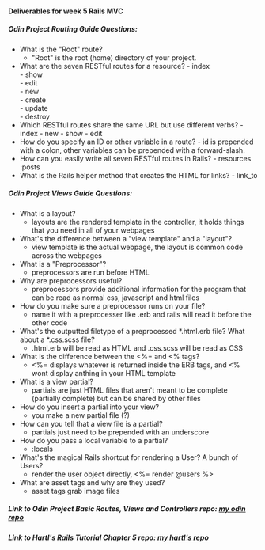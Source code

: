 #### Deliverables for week 5 Rails MVC
##### Odin Project Routing Guide Questions:
- What is the "Root" route?
    - "Root" is the root (home) directory of your project.
- What are the seven RESTful routes for a resource?
      - index  
      - show  
      - edit  
      - new  
      - create  
      - update  
      - destroy 
- Which RESTful routes share the same URL but use different verbs?
      - index
      - new
      - show
      - edit
- How do you specify an ID or other variable in a route?
      - id is prepended with a colon, other variables can be prepended with a forward-slash.
- How can you easily write all seven RESTful routes in Rails?
      - resources :posts
- What is the Rails helper method that creates the HTML for links?
      - link_to <br>
##### Odin Project Views Guide Questions:
- What is a layout?
    - layouts are the rendered template in the controller, it holds things that you need in all of your webpages   
- What's the difference between a "view template" and a "layout"?
    - view template is the actual webpage, the layout is common code across the webpages
- What is a "Preprocessor"?
    - preprocessors are run before HTML   
- Why are preprocessors useful?
    - preprocessors provide additional information for the program that can be read as normal css, javascript and html files
- How do you make sure a preprocessor runs on your file?
    - name it with a preprocesser like .erb and rails will read it before the other code    
- What's the outputted filetype of a preprocessed *.html.erb file? What about a *.css.scss file?
    - .html.erb will be read as HTML and .css.scss will be read as CSS
- What is the difference between the <%= and <% tags?
    - <%= displays whatever is returned inside the ERB tags, and <% wont display anthing in your HTML template
- What is a view partial?
    -  partials are just HTML files that aren't meant to be complete (partially complete) but can be shared by other files
- How do you insert a partial into your view?
    - you make a new partial file (?) 
- How can you tell that a view file is a partial?
    - partials just need to be prepended with an underscore
- How do you pass a local variable to a partial?
    - :locals 
- What's the magical Rails shortcut for rendering a User? A bunch of Users?
    - render the user object directly, <%= render @users %> 
- What are asset tags and why are they used?
    - asset tags grab image files 

##### Link to Odin Project Basic Routes, Views and Controllers repo: [my odin repo](<https://github.com/chloewolf/week-5-app>)
##### Link to Hartl's Rails Tutorial Chapter 5 repo: [my hartl's repo](https://github.com/SenorJpolicar/testy-)
